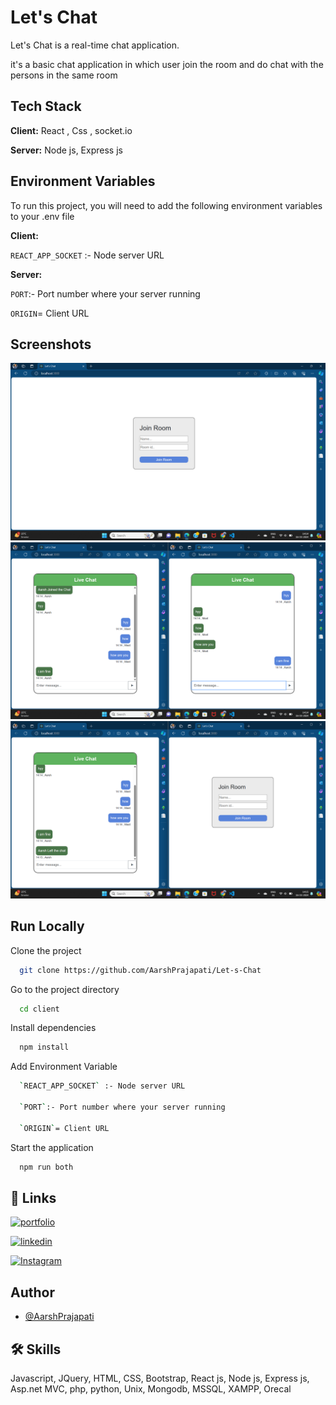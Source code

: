 
# Let's Chat  

Let's Chat is a real-time chat application.

it's a basic chat application in which user join the room and do chat with the persons in the same room



## Tech Stack

**Client:** React , Css , socket.io

**Server:** Node js,  Express js

## Environment Variables

To run this project, you will need to add the following environment variables to your .env file

**Client:** 

`REACT_APP_SOCKET` :- Node server URL

**Server:** 

`PORT`:- Port number where your server running

`ORIGIN`= Client URL

## Screenshots

![Let's Chat](Client/public/Screenshot/Screenshot1.png)
![Let's Chat](Client/public/Screenshot/Screenshot2.png)
![Let's Chat](Client/public/Screenshot/Screenshot3.png)




## Run Locally

Clone the project

```bash
  git clone https://github.com/AarshPrajapati/Let-s-Chat
```

Go to the project directory

```bash
  cd client
```

Install dependencies

```bash
  npm install
```
Add Environment Variable

```bash
  `REACT_APP_SOCKET` :- Node server URL

  `PORT`:- Port number where your server running

  `ORIGIN`= Client URL
```

Start the application

```bash
  npm run both
```


## 🔗 Links
[![portfolio](https://img.shields.io/badge/my_portfolio-000?style=for-the-badge&logo=ko-fi&logoColor=white)](/)

[![linkedin](https://img.shields.io/badge/linkedin-0A66C2?style=for-the-badge&logo=linkedin&logoColor=white)](https://www.linkedin.com/in/aarsh-prajapati-167825270//)

[![Instagram](https://img.shields.io/badge/Instagram-E4405F?style=for-the-badge&logo=instagram&logoColor=white)](https://www.instagram.com/aarsh._.802/)

## Author

- [@AarshPrajapati](https://github.com/AarshPrajapati)


## 🛠 Skills
Javascript, JQuery, HTML, CSS, Bootstrap, React js, Node js, Express js, Asp.net MVC, php, python, Unix, Mongodb, MSSQL, XAMPP, Orecal





